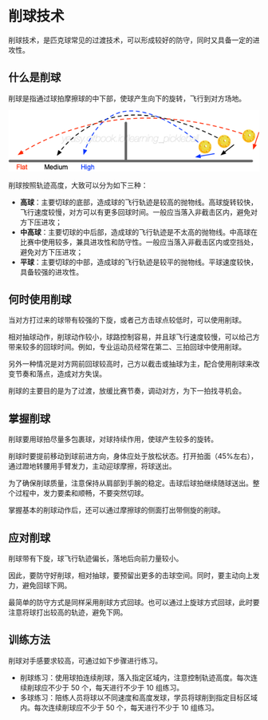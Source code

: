 # 削球技术

削球技术，是匹克球常见的过渡技术，可以形成较好的防守，同时又具备一定的进攻性。

## 什么是削球

削球是指通过球拍摩擦球的中下部，使球产生向下的旋转，飞行到对方场地。

![三种削球线路](_images/slice-trajectory.png)

削球按照轨迹高度，大致可以分为如下三种：

* **高球**：主要切球的底部，造成球的飞行轨迹是较高的抛物线。高球旋转较快，飞行速度较慢，对方可以有更多回球时间。一般应当落入非截击区内，避免对方下压进攻；
* **中高球**：主要切球的中后部，造成球的飞行轨迹是不太高的抛物线。中高球在比赛中使用较多，兼具进攻性和防守性。一般应当落入非截击区内或空挡处，避免对方下压进攻；
* **平球**：主要切球的中部，造成球的飞行轨迹是较平的抛物线。平球速度较快，具备较强的进攻性。

## 何时使用削球

当对方打过来的球带有较强的下旋，或者己方击球点较低时，可以使用削球。

相对抽球动作，削球动作较小，球路控制容易，并且球飞行速度较慢，可以给己方带来较多的回球时间。例如，专业运动员经常在第二、三拍回球中使用削球。

另外一种情况是对方网前回球较高时，己方以截击或抽球为主，配合使用削球来改变节奏和落点，造成对方失误。

削球的主要目的是为了过渡，放缓比赛节奏，调动对方，为下一拍找寻机会。

## 掌握削球

削球要用球拍尽量多包裹球，对球持续作用，使球产生较多的旋转。

削球时要提前移动到球前进方向，身体应处于放松状态。打开拍面（45%左右），通过蹬地转腰用手臂发力，主动迎球摩擦，将球送出。

为了确保削球质量，注意保持从肩部到手腕的稳定。击球后球拍继续随球送出。整个过程中，发力要柔和顺畅，不要突然切球。

掌握基本的削球动作后，还可以通过摩擦球的侧面打出带侧旋的削球。

## 应对削球

削球带有下旋，球飞行轨迹偏长，落地后向前力量较小。

因此，要防守好削球，相对抽球，要预留出更多的击球空间。同时，要主动向上发力，避免回球下网。

最简单的防守方式是同样采用削球方式回球。也可以通过上旋球方式回球，此时要注意将球打出较高的轨迹，避免下网。

## 训练方法

削球对手感要求较高，可通过如下步骤进行练习。

* 削球练习：使用球拍连续削球，落入指定区域内，注意控制轨迹高度。每次连续削球应不少于 50 个，每天进行不少于 10 组练习。
* 多球练习：陪练人员将球以不同速度和高度发球，学员将球削到指定目标区域内。每次连续削球应不少于 50 个，每天进行不少于 10 组练习。
